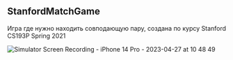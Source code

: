 ## StanfordMatchGame
Игра где нужно находить совподающую пару, создана по курсу Stanford CS193P Spring 2021

![Simulator Screen Recording - iPhone 14 Pro - 2023-04-27 at 10 48 49](https://user-images.githubusercontent.com/76837873/234782466-456dfc86-8e54-4824-9423-93219d8a87a8.gif)
